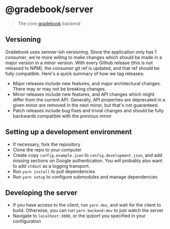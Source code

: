 # @gradebook/server

> The core [gradebook](https://www.gradebook.app) backend

## Versioning

Gradebook uses semver-ish versioning. Since the application only has 1 consumer, we're more willing to make changes which should be made in a major version in a minor version. With every Github release (this is not released to NPM), the consumer git ref is updated, and that ref should be fully compatible. Here's a quick summary of how we tag releases:

 - Major releases include new features, and major architectural changes. There may or may not be breaking changes.
 - Minor releases include new features, and API changes which might differ from the current API. Generally, API properties are deprecated in a given minor are removed in the next minor, but that's not guaranteed.
 - Patch releases include bug fixes and trivial changes and should be fully backwards compatible with the previous minor

## Setting up a development environment

- If necessary, fork the repository
- Clone the repo to your computer
- Create copy `config.example.json` to `config.development.json`, and add missing sections on Google authentication. You will probably also want to add `stdout` as a logging transport.
- Run `yarn install` to pull dependencies
- Run `yarn setup` to configure submodules and manage dependencies

## Developing the server
- If you have access to the client, run `yarn dev`, and wait for the client to build. Otherwise, you can run `yarn backend:dev` to just watch the server
- Navigate to `localhost:3000`, or the ip/port you specified in your configuration